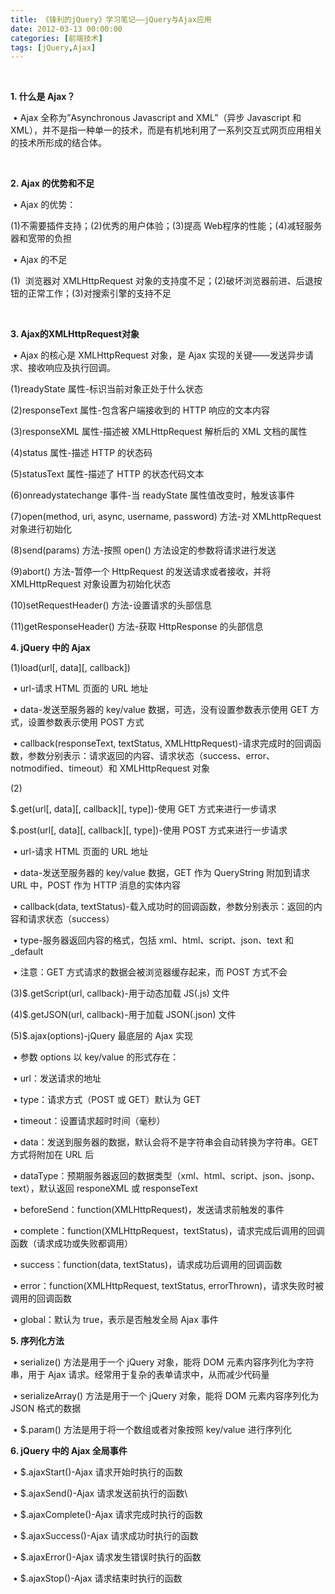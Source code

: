 ```yaml
---
title: 《锋利的jQuery》学习笔记——jQuery与Ajax应用
date: 2012-03-13 00:00:00
categories: [前端技术]
tags: [jQuery,Ajax]
---
```


 

​**1. 什么是 Ajax？**

 • Ajax 全称为”Asynchronous Javascript and XML”（异步 Javascript 和
XML），并不是指一种单一的技术，而是有机地利用了一系列交互式网页应用相关的技术所形成的结合体。

 

​**2. Ajax 的优势和不足**

 • Ajax 的优势：

(1)不需要插件支持；(2)优秀的用户体验；(3)提高
Web程序的性能；(4)减轻服务器和宽带的负担

 • Ajax 的不足

(1)  浏览器对 XMLHttpRequest
对象的支持度不足；(2)破坏浏览器前进、后退按钮的正常工作；(3)对搜索引擎的支持不足

 

​**3. Ajax的XMLHttpRequest对象**

 • Ajax 的核心是 XMLHttpRequest 对象，是 Ajax
实现的关键——发送异步请求、接收响应及执行回调。

(1)readyState 属性-标识当前对象正处于什么状态

(2)responseText 属性-包含客户端接收到的 HTTP 响应的文本内容

(3)responseXML 属性-描述被 XMLHttpRequest 解析后的 XML 文档的属性

(4)status 属性-描述 HTTP 的状态码

(5)statusText 属性-描述了 HTTP 的状态代码文本

(6)onreadystatechange 事件-当 readyState 属性值改变时，触发该事件

(7)open(method, uri, async, username, password) 方法-对 XMLhttpRequest
对象进行初始化

(8)send(params) 方法-按照 open() 方法设定的参数将请求进行发送

(9)abort() 方法-暂停一个 HttpRequest 的发送请求或者接收，并将
XMLHttpRequest 对象设置为初始化状态

(10)setRequestHeader() 方法-设置请求的头部信息

(11)getResponseHeader() 方法-获取 HttpResponse 的头部信息


​**4. jQuery 中的 Ajax**

(1)load(url[, data][, callback])

 • url-请求 HTML 页面的 URL 地址

 • data-发送至服务器的 key/value 数据，可选，没有设置参数表示使用 GET
方式，设置参数表示使用 POST 方式

 • callback(responseText, textStatus,
XMLHttpRequest)-请求完成时的回调函数，参数分别表示：请求返回的内容、请求状态（success、error、notmodified、timeout）和
XMLHttpRequest 对象

(2)

$.get(url[, data][, callback][, type])-使用 GET 方式来进行一步请求

$.post(url[, data][, callback][, type])-使用 POST 方式来进行一步请求

 • url-请求 HTML 页面的 URL 地址

 • data-发送至服务器的 key/value 数据，GET 作为 QueryString 附加到请求
URL 中，POST 作为 HTTP 消息的实体内容

 • callback(data,
textStatus)-载入成功时的回调函数，参数分别表示：返回的内容和请求状态（success）

 • type-服务器返回内容的格式，包括 xml、html、script、json、text 和_default

 • 注意：GET 方式请求的数据会被浏览器缓存起来，而 POST 方式不会

(3)$.getScript(url, callback)-用于动态加载 JS(.js) 文件

(4)$.getJSON(url, callback)-用于加载 JSON(.json) 文件

(5)$.ajax(options)-jQuery 最底层的 Ajax 实现

 • 参数 options 以 key/value 的形式存在：

 • url：发送请求的地址

 • type：请求方式（POST 或 GET）默认为 GET

 • timeout：设置请求超时时间（毫秒）

 • data：发送到服务器的数据，默认会将不是字符串会自动转换为字符串。GET
方式将附加在 URL 后

 •
dataType：预期服务器返回的数据类型（xml、html、script、json、jsonp、text），默认返回
responeXML 或 responseText

 • beforeSend：function(XMLHttpRequest)，发送请求前触发的事件

 • complete：function(XMLHttpRequest，textStatus)，请求完成后调用的回调函数（请求成功或失败都调用）

 • success：function(data, textStatus)，请求成功后调用的回调函数

 • error：function(XMLHttpRequest, textStatus,
errorThrown)，请求失败时被调用的回调函数

 • global：默认为 true，表示是否触发全局 Ajax 事件


​**5. 序列化方法**

 • serialize() 方法是用于一个 jQuery 对象，能将 DOM
元素内容序列化为字符串，用于 Ajax
请求。经常用于复杂的表单请求中，从而减少代码量

 • serializeArray() 方法是用于一个 jQuery 对象，能将 DOM 元素内容序列化为
JSON 格式的数据

 • $.param() 方法是用于将一个数组或者对象按照 key/value 进行序列化


​**6. jQuery 中的 Ajax 全局事件**

 • $.ajaxStart()-Ajax 请求开始时执行的函数

 • $.ajaxSend()-Ajax 请求发送前执行的函数\

 • $.ajaxComplete()-Ajax 请求完成时执行的函数

 • $.ajaxSuccess()-Ajax 请求成功时执行的函数

 • $.ajaxError()-Ajax 请求发生错误时执行的函数

 • $.ajaxStop()-Ajax 请求结束时执行的函数

 


